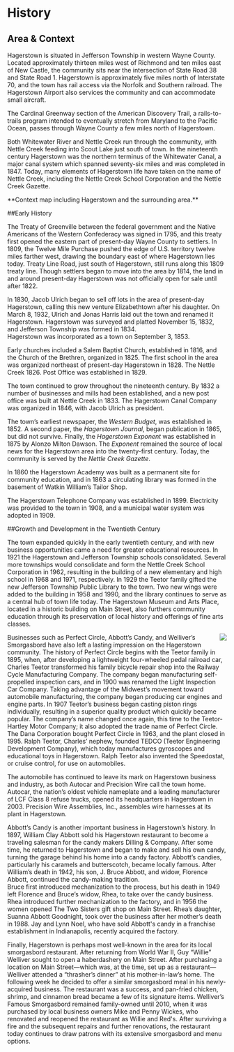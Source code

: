 # History

## Area & Context

Hagerstown is situated in Jefferson Township in western Wayne County.  Located approximately thirteen miles west 
of Richmond and ten miles east of New Castle, the community sits near the intersection of State Road 38 and State 
Road 1.  Hagerstown is approximately five miles north of Interstate 70, and the town has rail access via the Norfolk 
and Southern railroad.  The Hagerstown Airport also services the community and can accommodate small aircraft.  

The Cardinal Greenway section of the American Discovery Trail, a rails-to-trails program intended to eventually 
stretch from Maryland to the Pacific Ocean, passes through Wayne County a few miles north of Hagerstown.

Both Whitewater River and Nettle Creek run through the community, with Nettle Creek feeding into Scout Lake just 
south of town. In the nineteenth century Hagerstown was the northern terminus of the Whitewater Canal, a major canal 
system which spanned seventy-six miles and was completed in 1847.  Today, many elements of Hagerstown life have taken 
on the name of Nettle Creek, including the Nettle Creek School Corporation and the Nettle Creek Gazette. 


<div class="ph ph-map">**Context map including Hagerstown and the surrounding area.**</div>


##Early History

The Treaty of Greenville between the federal government and the Native Americans of the Western Confederacy was signed 
in 1795, and this treaty first opened the eastern part of present-day Wayne County to settlers.  In 1809, the Twelve 
Mile Purchase pushed the edge of U.S. territory twelve miles farther west, drawing the boundary east of where 
Hagerstown lies today.  Treaty Line Road, just south of Hagerstown, still runs along this 1809 treaty line.  Though 
settlers began to move into the area by 1814, the land in and around present-day Hagerstown was not officially open 
for sale until after 1822.

In 1830, Jacob Ulrich began to sell off lots in the area of present-day Hagerstown, calling this new venture 
Elizabethtown after his daughter.  On March 8, 1932, Ulrich and Jonas Harris laid out the town and renamed it 
Hagerstown.  Hagerstown was surveyed and platted November 15, 1832, and Jefferson Township was formed in 1834.  
Hagerstown was incorporated as a town on September 3, 1853. 

Early churches included a Salem Baptist Church, established in 1816, and the Church of the Brethren, organized in 
1825.  The first school in the area was organized northeast of present-day Hagerstown in 1828.  The Nettle Creek 
1826.  Post Office was established in 1829. 

The town continued to grow throughout the nineteenth century.  By 1832 a number of businesses and mills had been 
established, and a new post office was built at Nettle Creek in 1833.  The Hagerstown Canal Company was organized 
in 1846, with Jacob Ulrich as president. 

The town’s earliest newspaper, the *Western Budget*, was established in 1852. A second paper, the 
*Hagerstown Journal*, began publication in 1865, but did not survive. Finally, the *Hagerstown Exponent* was 
established in 1875 by Alonzo Milton Dawson. The *Exponent* remained the source of local news for the Hagerstown 
area into the twenty-first century.  Today, the community is served by the *Nettle Creek Gazette*. 

In 1860 the Hagerstown Academy was built as a permanent site for community education, and in 1863 a circulating 
library was formed in the basement of Watkin William’s Tailor Shop.  

The Hagerstown Telephone Company was established in 1899. Electricity was provided to the town in 1908, and a 
municipal water system was adopted in 1909.


##Growth and Development in the Twentieth Century

The town expanded quickly in the early twentieth century, and with new business opportunities came a need for 
greater educational resources.  In 1921 the Hagerstown and Jefferson Township schools consolidated. Several more 
townships would consolidate and form the Nettle 
Creek School Corporation in 1962, resulting in the building of a new elementary and high school in 1968 and 1971, 
respectively.  In 1929 the Teetor family gifted the new Jefferson Township Public Library to the town. Two new 
wings were added to the building in 1958 and 1990, and the library continues to serve as a central hub of town life 
today.  The Hagerstown Museum and Arts Place, located in a historic building on Main Street, also furthers community 
education through its preservation of local history and offerings of fine arts classes.



<a href="http://farm6.staticflickr.com/5475/10934753054_3918644ccd_o.jpg" class="thumb" style="float: right" rel="fancy"><img src="http://farm6.staticflickr.com/5475/10934753054_645f151ef1_m.jpg" /></a>

Businesses such as Perfect Circle, Abbott’s Candy, and Welliver’s Smorgasbord have also left a lasting impression 
on the Hagerstown community.  The history of Perfect Circle begins with the Teetor family in 1895, when, after 
developing a lightweight four-wheeled pedal railroad car, Charles Teetor transformed his family bicycle repair shop 
into the Railway Cycle Manufacturing Company.  The company began manufacturing self-propelled inspection cars, and 
in 1900 was renamed the Light Inspection Car Company. Taking advantage of the Midwest’s movement toward automobile 
manufacturing, the company began producing car engines and engine parts.  In 1907 Teetor’s business began casting 
piston rings individually, resulting in a superior quality product which quickly became popular.  The company’s name 
changed once again, this time to the Teetor-Hartley Motor Company; it also adopted the trade name of Perfect Circle. 
The Dana Corporation bought Perfect Circle in 1963, and the plant closed in 1995. Ralph Teetor, Charles’ nephew, 
founded TEDCO (Teetor Engineering Development Company), which today manufactures gyroscopes and educational toys in 
Hagerstown. Ralph Teetor also invented the Speedostat, or cruise control, for use on automobiles.  

The automobile has continued to leave its mark on Hagerstown business and industry, as both Autocar and Precision 
Wire call the town home.  Autocar, the nation’s oldest vehicle nameplate and a leading manufacturer of LCF Class 8 
refuse trucks, opened its headquarters in Hagerstown in 2003.  Precision Wire Assemblies, Inc., assembles wire 
harnesses at its plant in Hagerstown.

Abbott’s Candy is another important business in Hagerstown’s history. In 1897, William Clay Abbott sold his 
Hagerstown restaurant to become a traveling salesman for the candy makers Dilling & Company.  After some time, 
he returned to Hagerstown and began to make and sell his own candy, turning the garage behind his home into a 
candy factory.  Abbott’s candies, particularly his caramels and butterscotch, became locally famous.  After 
William’s death in 1942, his son, J. Bruce Abbott, and widow, Florence Abbott, continued the candy-making tradition.  
Bruce first introduced mechanization to the process, but his death in 1949 left Florence and Bruce’s widow, Rhea, 
to take over the candy business.  Rhea introduced further mechanization to the factory, and in 1956 the women opened 
The Two Sisters gift shop on Main Street.  Rhea’s daughter, Suanna Abbott Goodnight, took over the business after 
her mother’s death in 1988.  Jay and Lynn Noel, who have sold Abbott's candy in a franchise establishment in Indianapolis, 
recently acquired the factory. 

Finally, Hagerstown is perhaps most well-known in the area for its local smorgasbord restaurant.  After returning 
from World War II, Guy “Willie” Welliver sought to open a haberdashery on Main Street.  After purchasing a location 
on Main Street—which was, at the time, set up as a restaurant—Welliver attended a “thrasher’s dinner” at his 
mother-in-law’s home.  The following week he decided to offer a similar smorgasbord meal in his newly-acquired 
business.  The restaurant was a success, and pan-fried chicken, shrimp, and cinnamon bread became a few of its 
signature items. Welliver’s Famous Smorgasbord remained family-owned until 2010, when it was purchased by local 
business owners Mike and Penny Wickes, who renovated and reopened the restaurant as Willie and Red's.  After surviving 
a fire and the subsequent repairs and further renovations, the restaurant today continues to draw patrons 
with its extensive smorgasbord and menu options.


